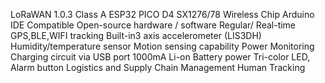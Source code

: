 LoRaWAN 1.0.3 Class A
ESP32 PICO D4
SX1276/78 Wireless Chip
Arduino IDE Compatible
Open-source hardware / software
Regular/ Real-time GPS,BLE,WIFI tracking
Built-in3 axis accelerometer (LIS3DH)
Humidity/temperature sensor
Motion sensing capability
Power Monitoring
Charging circuit via USB port
1000mA Li-on Battery power
Tri-color LED, Alarm button
Logistics and Supply Chain Management
Human Tracking
